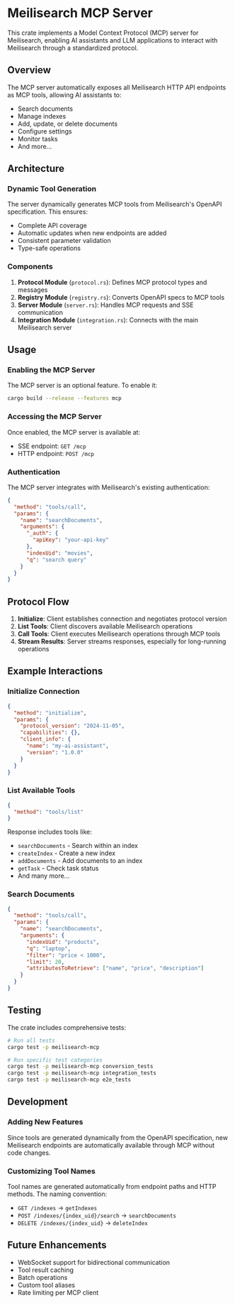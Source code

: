 # Meilisearch MCP Server

This crate implements a Model Context Protocol (MCP) server for Meilisearch, enabling AI assistants and LLM applications to interact with Meilisearch through a standardized protocol.

## Overview

The MCP server automatically exposes all Meilisearch HTTP API endpoints as MCP tools, allowing AI assistants to:
- Search documents
- Manage indexes
- Add, update, or delete documents
- Configure settings
- Monitor tasks
- And more...

## Architecture

### Dynamic Tool Generation

The server dynamically generates MCP tools from Meilisearch's OpenAPI specification. This ensures:
- Complete API coverage
- Automatic updates when new endpoints are added
- Consistent parameter validation
- Type-safe operations

### Components

1. **Protocol Module** (`protocol.rs`): Defines MCP protocol types and messages
2. **Registry Module** (`registry.rs`): Converts OpenAPI specs to MCP tools
3. **Server Module** (`server.rs`): Handles MCP requests and SSE communication
4. **Integration Module** (`integration.rs`): Connects with the main Meilisearch server

## Usage

### Enabling the MCP Server

The MCP server is an optional feature. To enable it:

```bash
cargo build --release --features mcp
```

### Accessing the MCP Server

Once enabled, the MCP server is available at:
- SSE endpoint: `GET /mcp`
- HTTP endpoint: `POST /mcp`

### Authentication

The MCP server integrates with Meilisearch's existing authentication:

```json
{
  "method": "tools/call",
  "params": {
    "name": "searchDocuments",
    "arguments": {
      "_auth": {
        "apiKey": "your-api-key"
      },
      "indexUid": "movies",
      "q": "search query"
    }
  }
}
```

## Protocol Flow

1. **Initialize**: Client establishes connection and negotiates protocol version
2. **List Tools**: Client discovers available Meilisearch operations
3. **Call Tools**: Client executes Meilisearch operations through MCP tools
4. **Stream Results**: Server streams responses, especially for long-running operations

## Example Interactions

### Initialize Connection

```json
{
  "method": "initialize",
  "params": {
    "protocol_version": "2024-11-05",
    "capabilities": {},
    "client_info": {
      "name": "my-ai-assistant",
      "version": "1.0.0"
    }
  }
}
```

### List Available Tools

```json
{
  "method": "tools/list"
}
```

Response includes tools like:
- `searchDocuments` - Search within an index
- `createIndex` - Create a new index
- `addDocuments` - Add documents to an index
- `getTask` - Check task status
- And many more...

### Search Documents

```json
{
  "method": "tools/call",
  "params": {
    "name": "searchDocuments",
    "arguments": {
      "indexUid": "products",
      "q": "laptop",
      "filter": "price < 1000",
      "limit": 20,
      "attributesToRetrieve": ["name", "price", "description"]
    }
  }
}
```

## Testing

The crate includes comprehensive tests:

```bash
# Run all tests
cargo test -p meilisearch-mcp

# Run specific test categories
cargo test -p meilisearch-mcp conversion_tests
cargo test -p meilisearch-mcp integration_tests
cargo test -p meilisearch-mcp e2e_tests
```

## Development

### Adding New Features

Since tools are generated dynamically from the OpenAPI specification, new Meilisearch endpoints are automatically available through MCP without code changes.

### Customizing Tool Names

Tool names are generated automatically from endpoint paths and HTTP methods. The naming convention:
- `GET /indexes` → `getIndexes`
- `POST /indexes/{index_uid}/search` → `searchDocuments`
- `DELETE /indexes/{index_uid}` → `deleteIndex`

## Future Enhancements

- WebSocket support for bidirectional communication
- Tool result caching
- Batch operations
- Custom tool aliases
- Rate limiting per MCP client